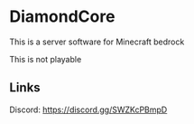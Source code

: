 # DiamondCore
This is a server software for Minecraft bedrock

This is not playable

## Links
Discord:
https://discord.gg/SWZKcPBmpD
